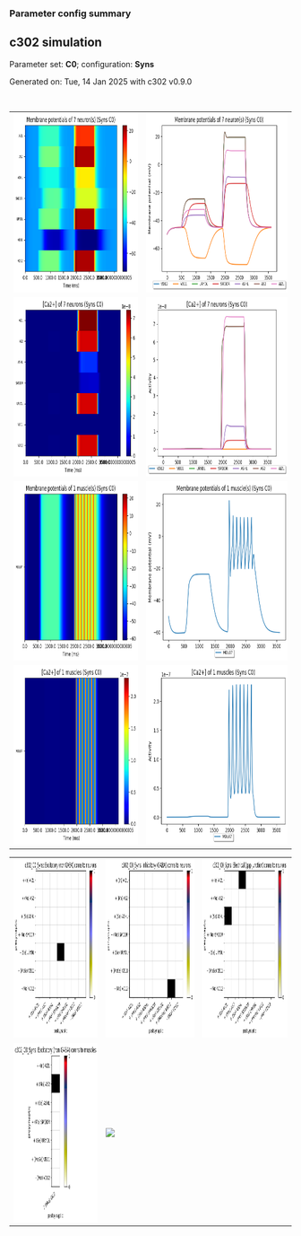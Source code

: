 ### Parameter config summary 
<h2>c302 simulation</h2>
<p>Parameter set: <b>C0</b>; configuration: <b>Syns</b></p>
<p>Generated on: Tue, 14 Jan 2025 with c302 v0.9.0</p><br/>
<table>

<tr>
  <td><a href="images/neurons_C0_Syns.png"><img alt=" " src="images/neurons_C0_Syns.png" height="320"/></a></td>
  <td><a href="images/traces_neuron_Syns_C0.png"><img alt=" " src="images/traces_neuron_Syns_C0.png" height="320"/></a></td>
</tr>

<tr>
  <td><a href="images/neuron_activity_C0_Syns.png"><img alt=" " src="images/neuron_activity_C0_Syns.png" height="320"/></a></td>
  <td><a href="images/traces_neuron_activity_Syns_C0.png"><img alt=" " src="images/traces_neuron_activity_Syns_C0.png" height="320"/></a></td>
</tr>

<tr>
  <td><a href="images/muscles_C0_Syns.png"><img alt=" " src="images/muscles_C0_Syns.png" height="320"/></a></td>
  <td><a href="images/traces_muscles_Syns_C0.png"><img alt=" " src="images/traces_muscles_Syns_C0.png" height="320"/></a></td>
</tr>

<tr>
  <td><a href="images/muscle_activity_C0_Syns.png"><img alt=" " src="images/muscle_activity_C0_Syns.png" height="320"/></a></td>
  <td><a href="images/traces_muscles_activity_Syns_C0.png"><img alt=" " src="images/traces_muscles_activity_Syns_C0.png" height="320"/></a></td>
</tr>
</table>
<table>

<tr><td><a href="images/c302_C0_Syns_exc_to_neurons.png"><img alt=" " src="images/c302_C0_Syns_exc_to_neurons.png" height="320"/></a></td>

  <td><a href="images/c302_C0_Syns_inh_to_neurons.png"><img alt=" " src="images/c302_C0_Syns_inh_to_neurons.png" height="320"/></a></td>

  <td><a href="images/c302_C0_Syns_elec_neurons_neurons.png"><img alt=" " src="images/c302_C0_Syns_elec_neurons_neurons.png" height="320"/></a></td></tr>

<tr><td><a href="images/c302_C0_Syns_exc_to_muscles.png"><img alt=" " src="images/c302_C0_Syns_exc_to_muscles.png" height="320"/></a></td>

  <td><a href="images/c302_C0_Syns_inh_to_muscles.png"><img alt=" " src="images/c302_C0_Syns_inh_to_muscles.png" height="320"/></a></td></tr>
</table>

